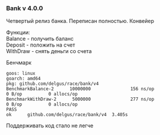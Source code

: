 ### Bank v 4.0.0

Четвертый релиз банка. Переписан полностью. Конвейер  

Функции:  
Balance - получить баланс  
Deposit - положить на счет  
WithDraw - снять деньги со счета  

Бенчмарк
```
goos: linux
goarch: amd64
pkg: github.com/delgus/race/bank/v4
BenchmarkBalance-2      10000000               156 ns/op               0 B/op          0 allocs/op
BenchmarkWithDraw-2      5000000               277 ns/op               0 B/op          0 allocs/op
PASS
ok      github.com/delgus/race/bank/v4  3.405s
```
Поддерживать код стало не легче